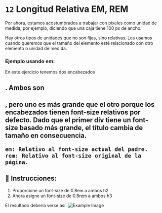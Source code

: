 # `12` Longitud Relativa EM, REM

Por ahora, estamos acostumbrados a trabajar con píxeles como unidad de medida, por ejemplo, diciendo que una caja tiene 100 px de ancho.

Hay otros tipos de unidades que no son fijas, sino relativas. Los usamos cuando queremos que el tamaño del elemento esté relacionado con otro elemento o unidad de medida.

### Ejemplo usando em:
En este ejercicio tenemos dos encabezados <h2>. Ambos son <h2>, pero uno es más grande que el otro porque los encabezados tienen font-size relativos por defecto. Dado que el primer div tiene un font-size basado más grande, el título cambia de tamaño en consecuencia.
```Plain/Text
em: Relativo al font-size actual del padre.
rem: Relativo al font-size original de la página.
```
## 📝 Instrucciones:

1. Proporcione un font-size de 0.8em a ambos h2
2. Ahora asigne un font-size de 0.8rem a ambos h3


El resultado debería verse así:
![Example Image](http://i.imgur.com/UZFY6HG.png)


